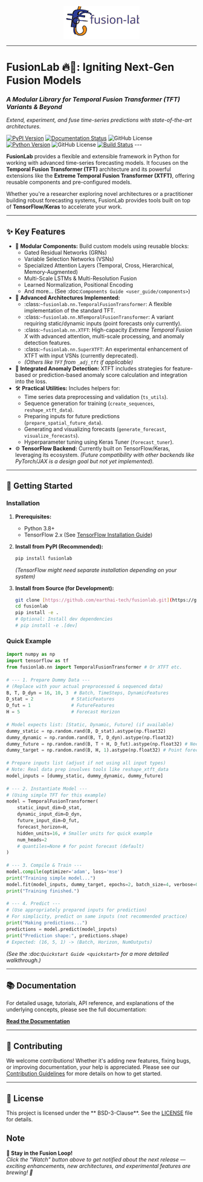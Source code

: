 <p align="center">
  <img src="docs/source/_static/fusionlab.svg" alt="FusionLab Logo" width="200">
</p>

-----------------------------------------------------

# FusionLab 🔥🧪: Igniting Next-Gen Fusion Models

### _A Modular Library for Temporal Fusion Transformer (TFT) Variants & Beyond_

*Extend, experiment, and fuse time-series predictions with state-of-the-art architectures.*

[![PyPI Version](https://img.shields.io/pypi/v/fusionlab?color=blue)](https://pypi.org/project/fusionlab/)
[![Documentation Status](https://readthedocs.org/projects/fusionlab/badge/?version=latest)](https://fusionlab.readthedocs.io/en/latest/?badge=latest) ![GitHub License](https://img.shields.io/github/license/earthai-tech/fusionlab)
[![Python Version](https://img.shields.io/badge/Python-3.8%2B-blue)](https://www.python.org/)
![GitHub License](https://img.shields.io/github/license/earthai-tech/fusionlab)
[![Build Status](https://img.shields.io/github/actions/workflow/status/earthai-tech/fusionlab/main.yml?branch=main)](https://github.com/earthai-tech/fusionlab/actions) ---

**FusionLab** provides a flexible and extensible framework in Python
for working with advanced time-series forecasting models. It focuses
on the **Temporal Fusion Transformer (TFT)** architecture and its
powerful extensions like the **Extreme Temporal Fusion Transformer (XTFT)**,
offering reusable components and pre-configured models.

Whether you're a researcher exploring novel architectures or a
practitioner building robust forecasting systems, FusionLab provides
tools built on top of **TensorFlow/Keras** to accelerate your work.

---

## ✨ Key Features

* 🧩 **Modular Components:** Build custom models using reusable blocks:
    * Gated Residual Networks (GRNs)
    * Variable Selection Networks (VSNs)
    * Specialized Attention Layers (Temporal, Cross, Hierarchical, Memory-Augmented)
    * Multi-Scale LSTMs & Multi-Resolution Fusion
    * Learned Normalization, Positional Encoding
    * And more... (See :doc:`Components Guide <user_guide/components>`)
* 🚀 **Advanced Architectures Implemented:**
    * :class:`~fusionlab.nn.TemporalFusionTransformer`: A flexible implementation of the standard TFT.
    * :class:`~fusionlab.nn.NTemporalFusionTransformer`: A variant requiring static/dynamic inputs (point forecasts only currently).
    * :class:`~fusionlab.nn.XTFT`: High-capacity *Extreme Temporal Fusion X* with advanced attention, multi-scale processing, and anomaly detection features.
    * :class:`~fusionlab.nn.SuperXTFT`: An experimental enhancement of XTFT with input VSNs (currently deprecated).
    * *(Others like `TFT` from `_adj_tft` if applicable)*
* 🔬 **Integrated Anomaly Detection:** XTFT includes strategies for
    feature-based or prediction-based anomaly score calculation and
    integration into the loss.
* 🛠️ **Practical Utilities:** Includes helpers for:
    * Time series data preprocessing and validation (`ts_utils`).
    * Sequence generation for training (`create_sequences`, `reshape_xtft_data`).
    * Preparing inputs for future predictions (`prepare_spatial_future_data`).
    * Generating and visualizing forecasts (`generate_forecast`, `visualize_forecasts`).
    * Hyperparameter tuning using Keras Tuner (`forecast_tuner`).
* ⚙️ **TensorFlow Backend:** Currently built on TensorFlow/Keras, leveraging its
    ecosystem. *(Future compatibility with other backends like PyTorch/JAX
    is a design goal but not yet implemented).*


---

## 🚀 Getting Started

### Installation

1.  **Prerequisites:**
    * Python 3.8+
    * TensorFlow 2.x (See [TensorFlow Installation Guide](https://www.tensorflow.org/install))

2.  **Install from PyPI (Recommended):**
    ```bash
    pip install fusionlab
    ```
    *(TensorFlow might need separate installation depending on your system)*

3.  **Install from Source (for Development):**
    ```bash
    git clone [https://github.com/earthai-tech/fusionlab.git](https://github.com/earthai-tech/fusionlab.git)
    cd fusionlab
    pip install -e .
    # Optional: Install dev dependencies
    # pip install -e .[dev]
    ```

### Quick Example

```python
import numpy as np
import tensorflow as tf
from fusionlab.nn import TemporalFusionTransformer # Or XTFT etc.

# --- 1. Prepare Dummy Data ---
# (Replace with your actual preprocessed & sequenced data)
B, T, D_dyn = 16, 10, 3  # Batch, TimeSteps, DynamicFeatures
D_stat = 2              # StaticFeatures
D_fut = 1               # FutureFeatures
H = 5                   # Forecast Horizon

# Model expects list: [Static, Dynamic, Future] (if available)
dummy_static = np.random.rand(B, D_stat).astype(np.float32)
dummy_dynamic = np.random.rand(B, T, D_dyn).astype(np.float32)
dummy_future = np.random.rand(B, T + H, D_fut).astype(np.float32) # Needs horizon length
dummy_target = np.random.rand(B, H, 1).astype(np.float32) # Point forecast

# Prepare inputs list (adjust if not using all input types)
# Note: Real data prep involves tools like reshape_xtft_data
model_inputs = [dummy_static, dummy_dynamic, dummy_future]

# --- 2. Instantiate Model ---
# (Using simple TFT for this example)
model = TemporalFusionTransformer(
    static_input_dim=D_stat,
    dynamic_input_dim=D_dyn,
    future_input_dim=D_fut,
    forecast_horizon=H,
    hidden_units=16, # Smaller units for quick example
    num_heads=2
    # quantiles=None # for point forecast (default)
)

# --- 3. Compile & Train ---
model.compile(optimizer='adam', loss='mse')
print("Training simple model...")
model.fit(model_inputs, dummy_target, epochs=2, batch_size=4, verbose=0)
print("Training finished.")

# --- 4. Predict ---
# (Use appropriately prepared inputs for prediction)
# For simplicity, predict on same inputs (not recommended practice)
print("Making predictions...")
predictions = model.predict(model_inputs)
print("Prediction shape:", predictions.shape)
# Expected: (16, 5, 1) -> (Batch, Horizon, NumOutputs)
````

*(See the :doc:`Quickstart Guide <quickstart>` for a more detailed walkthrough.)*

-----

## 📚 Documentation

For detailed usage, tutorials, API reference, and explanations of the
underlying concepts, please see the full documentation:

**[Read the Documentation](https://www.google.com/search?q=https://fusionlab.readthedocs.io/en/latest/)**

-----

## 🤝 Contributing

We welcome contributions\! Whether it's adding new features, fixing bugs,
or improving documentation, your help is appreciated. Please see our
[Contribution Guidelines](https://www.google.com/search?q=CONTRIBUTING.md) for more details on how to get
started.

-----

## 📄 License

This project is licensed under the ** BSD-3-Clause**. See the
[LICENSE](https://www.google.com/search?q=LICENSE) file for details.


## Note 
**🌟 Stay in the Fusion Loop!**  
*Click the "Watch" button above to get notified about the next release — exciting enhancements, new architectures, and experimental features are brewing! 🚀*

